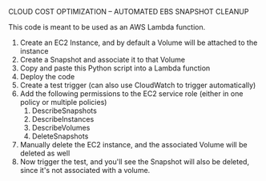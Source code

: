 CLOUD COST OPTIMIZATION – AUTOMATED EBS SNAPSHOT CLEANUP

This code is meant to be used as an AWS Lambda function.
1. Create an EC2 Instance, and by default a Volume will be attached to the instance
2. Create a Snapshot and associate it to that Volume
3. Copy and paste this Python script into a Lambda function
4. Deploy the code
5. Create a test trigger (can also use CloudWatch to trigger automatically)
6. Add the following permissions to the EC2 service role (either in one policy or multiple policies)
     1. DescribeSnapshots
     2. DescribeInstances
     3. DescribeVolumes
     4. DeleteSnapshots
7. Manually delete the EC2 instance, and the associated Volume will be deleted as well
8. Now trigger the test, and you'll see the Snapshot will also be deleted, since it's not associated with a volume. 
   
   
